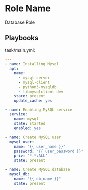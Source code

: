 Role Name
=========

Database Role

Playbooks
----------------

task/main.yml:

```yaml
---
- name: Installing Mysql
  apt:
    name:
      - mysql-server
      - mysql-client
      - python3-mysqldb
      - libmysqlclient-dev
    state: present
    update_cache: yes

- name: Enabling MySQL service
  service:
    name: mysql
    state: started
    enabled: yes

- name: Create MySQL user
  mysql_user:
    name: "{{ user_name }}"
    password: "{{ user_password }}"
    priv: '*.*:ALL'
    state: present

- name: Create MySQL database
  mysql_db:
    name: "{{ db_name }}"
    state: present

```

